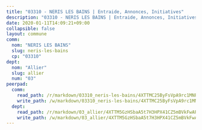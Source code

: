```yaml
---
title: "03310 - NERIS LES BAINS | Entraide, Annonces, Initiatives"
description: "03310 - NERIS LES BAINS | Entraide, Annonces, Initiatives"
date: 2020-01-11T14:09:21+09:00
collapsible: false
layout: commune
comm:
  nom: "NERIS LES BAINS"
  slug: neris-les-bains
  cp: "03310"
dept:
  nom: "Allier"
  slug: allier
  num: "03"
peerpad:
  comm:
    read_path: /r/markdown/03310_neris-les-bains/4XTTMC25ByFsVpA9rc1MNPQTRu9PsRDiCRnFH6YuConmE4nWC
    write_path: /w/markdown/03310_neris-les-bains/4XTTMC25ByFsVpA9rc1MNPQTRu9PsRDiCRnFH6YuConmE4nWC-K3TgU1Ex5KA5uJsCrcQsveAqbgFPPAR97HEPeXxvTwHmmNedQPVgejJ3UQ3oSpuT53j6dkUxLrqwJSBsxWCvBKRCPtUnNTd5rwwpJzF6BgjgePMH3vZbV9AX8suTsLxCLbEBsZJG
  dept:
    read_path: /r/markdown/03_allier/4XTTM5GzHSbaA5t7H3HPX41CZ5mBVkFwAP4hDd5RoBY2JsEAy
    write_path: /w/markdown/03_allier/4XTTM5GzHSbaA5t7H3HPX41CZ5mBVkFwAP4hDd5RoBY2JsEAy-K3TgTfK63S9nh1XDKRdQM5CC7MJ5PWSrKVUCPKbSrFQ3cakeCH8tQGdUR9DTAz4uGC38FSNg947MKdwTpPPt11GSCbnkNPZdBTNtwdL7kw34FMS1ADZJRkGgd1Xx6qPUaEUtuBP3
---
```



